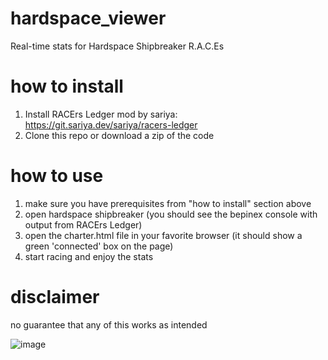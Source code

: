 # hardspace_viewer
 Real-time stats for Hardspace Shipbreaker R.A.C.Es

# how to install
1. Install RACErs Ledger mod by sariya: https://git.sariya.dev/sariya/racers-ledger
1. Clone this repo or download a zip of the code

# how to use
1. make sure you have prerequisites from "how to install" section above
2. open hardspace shipbreaker (you should see the bepinex console with output from RACErs Ledger)
3. open the charter.html file in your favorite browser (it should show a green 'connected' box on the page)
4. start racing and enjoy the stats

# disclaimer
no guarantee that any of this works as intended

![image](https://user-images.githubusercontent.com/44418517/173208492-67b0eedc-b75e-43c3-b3c7-1a3630137ab5.png)
